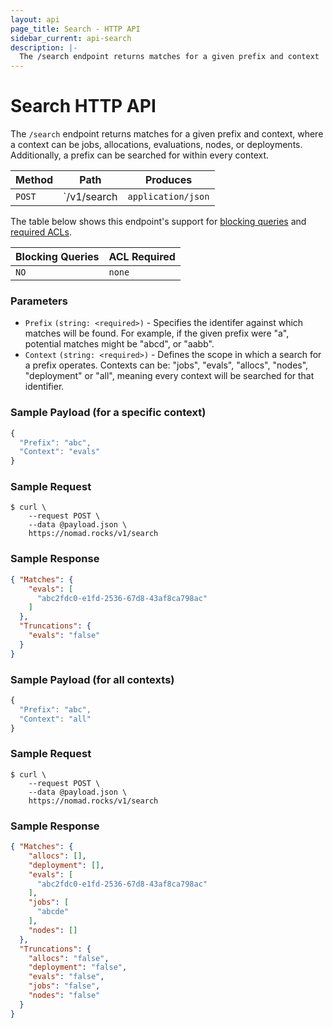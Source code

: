 ```yaml
---
layout: api
page_title: Search - HTTP API
sidebar_current: api-search
description: |-
  The /search endpoint returns matches for a given prefix and context
---
```


# Search HTTP API

The `/search` endpoint returns matches for a given prefix and context, where a
context can be jobs, allocations, evaluations, nodes, or deployments.
Additionally, a prefix can be searched for within every context.

| Method  | Path                         | Produces                   |
| ------- | ---------------------------- | -------------------------- |
| `POST`  | `/v1/search                 | `application/json`         |

The table below shows this endpoint's support for
[blocking queries](/api/index.html#blocking-queries) and
[required ACLs](/api/index.html#acls).

| Blocking Queries | ACL Required |
| ---------------- | ------------ |
| `NO`             | `none`       |

### Parameters

- `Prefix` `(string: <required>)` - Specifies the identifer against which
  matches will be found. For example, if the given prefix were "a", potential
  matches might be "abcd", or "aabb".
- `Context` `(string: <required>)` - Defines the scope in which a search for a
  prefix operates. Contexts can be: "jobs", "evals", "allocs", "nodes",
  "deployment" or "all", meaning every context will be searched for that
  identifier.

### Sample Payload (for a specific context)

```javascript
{
  "Prefix": "abc",
  "Context": "evals"
}
```

### Sample Request

```text
$ curl \
    --request POST \
    --data @payload.json \
    https://nomad.rocks/v1/search
```

### Sample Response

```json
{ "Matches": {
    "evals": [
      "abc2fdc0-e1fd-2536-67d8-43af8ca798ac"
    ]
  },
  "Truncations": {
    "evals": "false"
  }
}
```

### Sample Payload (for all contexts)

```javascript
{
  "Prefix": "abc",
  "Context": "all"
}
```

### Sample Request

```text
$ curl \
    --request POST \
    --data @payload.json \
    https://nomad.rocks/v1/search
```

### Sample Response

```json
{ "Matches": {
    "allocs": [],
    "deployment": [],
    "evals": [
      "abc2fdc0-e1fd-2536-67d8-43af8ca798ac"
    ],
    "jobs": [
      "abcde"
    ],
    "nodes": []
  },
  "Truncations": {
    "allocs": "false",
    "deployment": "false",
    "evals": "false",
    "jobs": "false",
    "nodes": "false"
  }
}
```
